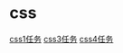# css
[css1任务](http://CSS111HTML.github.io/cssTask/taskone.html)
[css3任务](http://CSS111HTML.github.io/cssTask/task3/task3.html)
[css4任务](http://CSS111HTML.github.io/cssTask/task4/task4.html)
